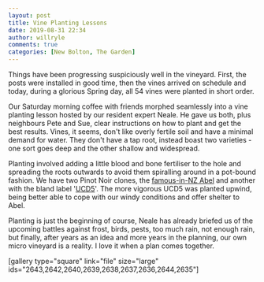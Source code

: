 ```yaml
---
layout: post
title: Vine Planting Lessons
date: 2019-08-31 22:34
author: willryle
comments: true
categories: [New Bolton, The Garden]
---
```

Things have been progressing suspiciously well in the vineyard. First, the posts were installed in good time, then the vines arrived on schedule and today, during a glorious Spring day, all 54 vines were planted in short order.

<!--more-->

Our Saturday morning coffee with friends morphed seamlessly into a vine planting lesson hosted by our resident expert Neale. He gave us both, plus neighbours Pete and Sue, clear instructions on how to plant and get the best results. Vines, it seems, don't like overly fertile soil and have a minimal demand for water. They don't have a tap root, instead boast two varieties - one sort goes deep and the other shallow and widespread.

Planting involved adding a little blood and bone fertiliser to the hole and spreading the roots outwards to avoid them spiralling around in a pot-bound fashion. We have two Pinot Noir clones, the <a href="http://www.riversun.co.nz/grapevines/varieties-and-clones/#vclone-335" target="_blank" rel="noopener">famous-in-NZ Abel</a> and another with the bland label '<a href="http://www.riversun.co.nz/grapevines/varieties-and-clones/#vclone-345" target="_blank" rel="noopener">UCD5</a>'. The more vigorous UCD5 was planted upwind, being better able to cope with our windy conditions and offer shelter to Abel.

Planting is just the beginning of course, Neale has already briefed us of the upcoming battles against frost, birds, pests, too much rain, not enough rain, but finally, after years as an idea and more years in the planning, our own micro vineyard is a reality. I love it when a plan comes together.

[gallery type="square" link="file" size="large" ids="2643,2642,2640,2639,2638,2637,2636,2644,2635"]
